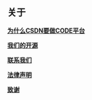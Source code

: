 ﻿## **关于**

**[为什么CSDN要做CODE平台](/help/CSDN_Code/code_support/About_WhyCODE "为什么CSDN要做CODE平台")**

**[我们的开源](/help/CSDN_Code/code_support/About_OurOS "我们的开源")**

**[联系我们](/help/CSDN_Code/code_support/About_Contact "联系我们")**

**[法律声明](/help/CSDN_Code/code_support/About_Legal "法律声明")**

**[致谢](/help/CSDN_Code/code_support/About_Acknowledge "致谢")**